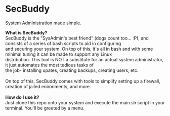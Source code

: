 # SecBuddy
System Administration made simple.

**What is SecBuddy?**</br>
SecBuddy is the "SysAdmin's best friend" (dogs count too... :P), and consists of a series of bash scripts to aid in configuring</br>
and securing your system. On top of this, it's all in bash and with some minimal tuning it can be made to support any Linux </br>
distribution. This tool is NOT a substitute for an actual system administrator, it just automates the most tedious tasks of </br>
the job- installing upates, creating backups, creating users, etc.</br>
</br>
On top of this, SecBuddy comes with tools to simplify setting up a firewall, creation of jailed enironments, and more.
</br>
</br>
**How do I use it?**</br>
Just clone this repo onto your system and execute the main.sh script in your terminal. You'll be greeted by a menu.
